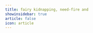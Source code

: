 ```yaml
---
title: fairy kidnapping, need-fire and 
showinsidebar: true 
article: false 
icon: article 
---
```

